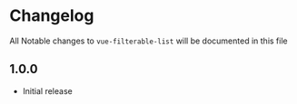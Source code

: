# Changelog

All Notable changes to `vue-filterable-list` will be documented in this file

## 1.0.0
- Initial release
